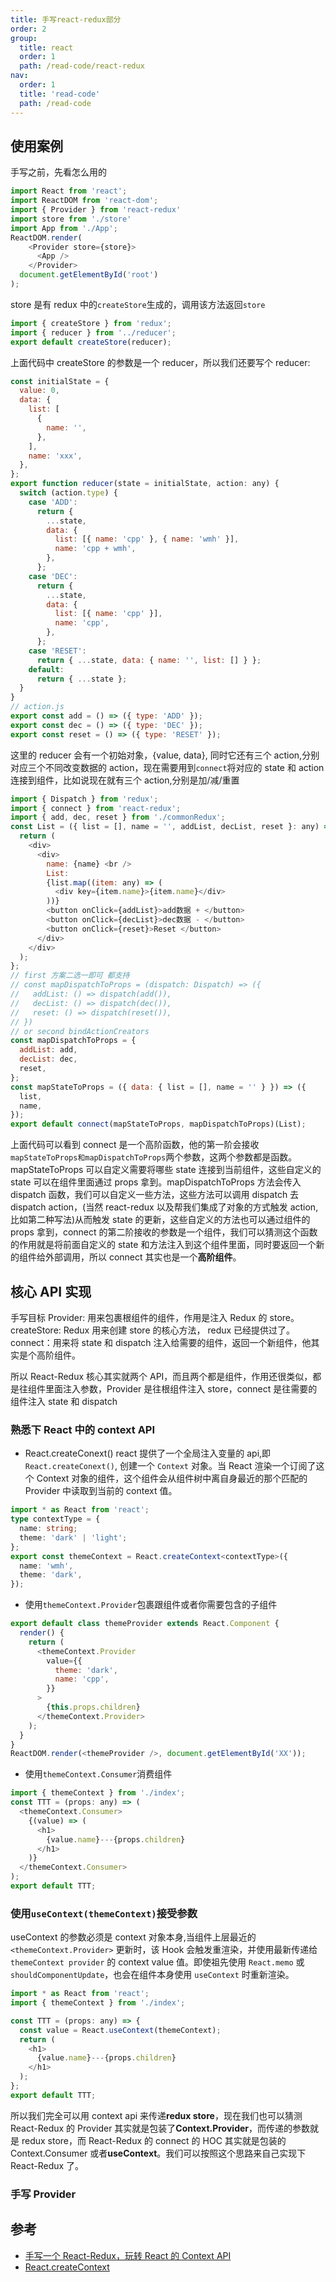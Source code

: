 ```yaml
---
title: 手写react-redux部分
order: 2
group:
  title: react
  order: 1
  path: /read-code/react-redux
nav:
  order: 1
  title: 'read-code'
  path: /read-code
---
```


## 使用案例

手写之前，先看怎么用的

```js
import React from 'react';
import ReactDOM from 'react-dom';
import { Provider } from 'react-redux'
import store from './store'
import App from './App';
ReactDOM.render(
    <Provider store={store}>
      <App />
    </Provider>
  document.getElementById('root')
);
```

store 是有 redux 中的`createStore`生成的，调用该方法返回`store`

```js
import { createStore } from 'redux';
import { reducer } from '../reducer';
export default createStore(reducer);
```

上面代码中 createStore 的参数是一个 reducer，所以我们还要写个 reducer:

```js
const initialState = {
  value: 0,
  data: {
    list: [
      {
        name: '',
      },
    ],
    name: 'xxx',
  },
};
export function reducer(state = initialState, action: any) {
  switch (action.type) {
    case 'ADD':
      return {
        ...state,
        data: {
          list: [{ name: 'cpp' }, { name: 'wmh' }],
          name: 'cpp + wmh',
        },
      };
    case 'DEC':
      return {
        ...state,
        data: {
          list: [{ name: 'cpp' }],
          name: 'cpp',
        },
      };
    case 'RESET':
      return { ...state, data: { name: '', list: [] } };
    default:
      return { ...state };
  }
}
// action.js
export const add = () => ({ type: 'ADD' });
export const dec = () => ({ type: 'DEC' });
export const reset = () => ({ type: 'RESET' });
```

这里的 reducer 会有一个初始对象，{value, data}, 同时它还有三个 action,分别对应三个不同改变数据的 action，现在需要用到`connect`将对应的 state 和 action 连接到组件，比如说现在就有三个 action,分别是加/减/重置

```js
import { Dispatch } from 'redux';
import { connect } from 'react-redux';
import { add, dec, reset } from './commonRedux';
const List = ({ list = [], name = '', addList, decList, reset }: any) => {
  return (
    <div>
      <div>
        name: {name} <br />
        List:
        {list.map((item: any) => (
          <div key={item.name}>{item.name}</div>
        ))}
        <button onClick={addList}>add数据 + </button>
        <button onClick={decList}>dec数据 - </button>
        <button onClick={reset}>Reset </button>
      </div>
    </div>
  );
};
// first 方案二选一即可 都支持
// const mapDispatchToProps = (dispatch: Dispatch) => ({
//   addList: () => dispatch(add()),
//   decList: () => dispatch(dec()),
//   reset: () => dispatch(reset()),
// })
// or second bindActionCreators
const mapDispatchToProps = {
  addList: add,
  decList: dec,
  reset,
};
const mapStateToProps = ({ data: { list = [], name = '' } }) => ({
  list,
  name,
});
export default connect(mapStateToProps, mapDispatchToProps)(List);
```

上面代码可以看到 connect 是一个高阶函数，他的第一阶会接收`mapStateToProps和mapDispatchToProps`两个参数，这两个参数都是函数。mapStateToProps 可以自定义需要将哪些 state 连接到当前组件，这些自定义的 state 可以在组件里面通过 props 拿到。mapDispatchToProps 方法会传入 dispatch 函数，我们可以自定义一些方法，这些方法可以调用 dispatch 去 dispatch action，(当然 react-redux 以及帮我们集成了对象的方式触发 action,比如第二种写法)从而触发 state 的更新，这些自定义的方法也可以通过组件的 props 拿到，connect 的第二阶接收的参数是一个组件，我们可以猜测这个函数的作用就是将前面自定义的 state 和方法注入到这个组件里面，同时要返回一个新的组件给外部调用，所以 connect 其实也是一个**高阶组件**。

## 核心 API 实现

手写目标 Provider: 用来包裹根组件的组件，作用是注入 Redux 的 store。 createStore: Redux 用来创建 store 的核心方法， redux 已经提供过了。 connect：用来将 state 和 dispatch 注入给需要的组件，返回一个新组件，他其实是个高阶组件。

所以 React-Redux 核心其实就两个 API，而且两个都是组件，作用还很类似，都是往组件里面注入参数，Provider 是往根组件注入 store，connect 是往需要的组件注入 state 和 dispatch

### 熟悉下 React 中的 context API

- React.createConext() react 提供了一个全局注入变量的 api,即`React.createConext()`, 创建一个 `Context` 对象。当 React 渲染一个订阅了这个 Context 对象的组件，这个组件会从组件树中离自身最近的那个匹配的 Provider 中读取到当前的 context 值。

```ts
import * as React from 'react';
type contextType = {
  name: string;
  theme: 'dark' | 'light';
};
export const themeContext = React.createContext<contextType>({
  name: 'wmh',
  theme: 'dark',
});
```

- 使用`themeContext.Provider`包裹跟组件或者你需要包含的子组件

```js
export default class themeProvider extends React.Component {
  render() {
    return (
      <themeContext.Provider
        value={{
          theme: 'dark',
          name: 'cpp',
        }}
      >
        {this.props.children}
      </themeContext.Provider>
    );
  }
}
ReactDOM.render(<themeProvider />, document.getElementById('XX'));
```

- 使用`themeContext.Consumer`消费组件

```js
import { themeContext } from './index';
const TTT = (props: any) => (
  <themeContext.Consumer>
    {(value) => (
      <h1>
        {value.name}---{props.children}
      </h1>
    )}
  </themeContext.Consumer>
);
export default TTT;
```

### 使用`useContext(themeContext)`接受参数

useContext 的参数必须是 context 对象本身,当组件上层最近的 `<themeContext.Provider>` 更新时，该 Hook 会触发重渲染，并使用最新传递给 `themeContext provider` 的 context value 值。即使祖先使用 `React.memo` 或 `shouldComponentUpdate`，也会在组件本身使用 `useContext` 时重新渲染。

```js
import * as React from 'react';
import { themeContext } from './index';

const TTT = (props: any) => {
  const value = React.useContext(themeContext);
  return (
    <h1>
      {value.name}---{props.children}
    </h1>
  );
};
export default TTT;
```

所以我们完全可以用 context api 来传递**redux store**，现在我们也可以猜测 React-Redux 的 Provider 其实就是包装了**Context.Provider**，而传递的参数就是 redux store，而 React-Redux 的 connect 的 HOC 其实就是包装的 Context.Consumer 或者**useContext**。我们可以按照这个思路来自己实现下 React-Redux 了。

### 手写 Provider

## 参考

- [手写一个 React-Redux，玩转 React 的 Context API](https://juejin.cn/post/6847902222756347911)
- [React.createContext](https://zh-hans.reactjs.org/docs/context.html#reactcreatecontext)
